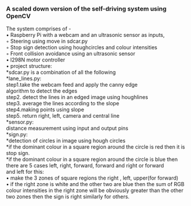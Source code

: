 ### A scaled down version of the self-driving system using  OpenCV

The system comprises of -    
• Raspberry Pi with a webcam and an ultrasonic sensor as inputs,         
  	◦ Steering using move in sdcar.py        
    ◦ Stop sign detection using houghcircles and colour intensities         
    ◦  Front collision avoidance using an ultrasonic sensor     
•   l298N motor controller                   
•  project structure:              
   *sdcar.py is a combination of all the following               
   *lane_lines.py:                  
     step1.take the webcam feed and apply the  canny  edge                 
     algorithm to detect the edges                 
     step2. detect the lines in an edged image using  houghlines                  
     step3. average the lines according to the slope                 
     step4.making points using slope                  
     step5. return right, left, camera and central line               
   *sensor.py:                 
     distance measurement using input and output pins               
   *sign.py:                  
     *detection of circles in image using hough circles                   
     *if the dominant colour in a square region around the circle is red then it is                    
     stop sign.                  
     *if the dominant colour in a square region around the circle is blue then                           
     there are 5 cases left, right, forward, forward and right or forward                    
     and left for this:     
       • make the 3 zones of square regions the right , left, upper(for forward)    
       • if the right zone is white and the other two are blue then the sum of RGB colour intensities in the right zone will be obviously greater than the other two zones then the sign is right similarly for others.                 
    
       
